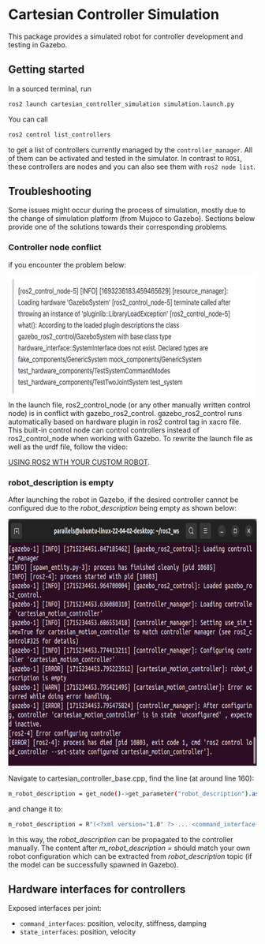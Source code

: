 # Cartesian Controller Simulation
This package provides a simulated robot for controller development and testing in Gazebo.

## Getting started
In a sourced terminal, run
```bash
ros2 launch cartesian_controller_simulation simulation.launch.py
```

You can call
```bash
ros2 control list_controllers
```
to get a list of controllers currently managed by the `controller_manager`.
All of them can be activated and tested in the simulator.
In contrast to `ROS1`, these controllers are nodes and you can also see them with `ros2 node list`.


## Troubleshooting
Some issues might occur during the process of simulation, mostly due to the change of simulation platform (from Mujoco to Gazebo). Sections below provide one of the solutions towards their corresponding problems.

### Controller node conflict
if you encounter the problem below:

<img src="/resources/12.png" alt="p1" width="650" height="250">
In the launch file, ros2_control_node (or any other manually written control node) is in conflict with gazebo_ros2_control. gazebo_ros2_control runs automatically based on hardware plugin in ros2 control tag in xacro file. This built-in control node can control controllers instead of ros2_control_node when working with Gazebo. To rewrite the launch file as well as the urdf file, follow the video:

[USING ROS2 WTH YOUR CUSTOM ROBOT](https://www.youtube.com/watch?v=EosEikbZhiM).


### robot_description is empty
After launching the robot in Gazebo, if the desired controller cannot be configured due to the *robot_description* being empty as shown below:

<img src="/resources/13.png" alt="p1" width="750" height="500">

Navigate to cartesian_controller_base.cpp, find the line (at around line 160):
```bash
m_robot_description = get_node()->get_parameter("robot_description").as_string();
```

and change it to:
```bash
m_robot_description = R"(<?xml version="1.0" ?> ... <command_interface name="position"/> <state_interface name="position"> <param name="initial value">0.0</param> </state_interface> <state_interface name="velocity"/> </joint> <joint name="wrist_3_joint"> <command_interface name="position"/> <state_interface name="position"> <param name="initial value">0.0</param> </state_interface> <state_interface name="velocity"/> </joint> </ros2_control> </robot>)";
```

In this way, the *robot_description* can be propagated to the controller manually. The content after *m_robot_description =* should match your own robot configuration which can be extracted from *robot_description* topic (if the model can be successfully spawned in Gazebo).

## Hardware interfaces for controllers
Exposed interfaces per joint:

- `command_interfaces`: position, velocity, stiffness, damping
- `state_interfaces`: position, velocity

